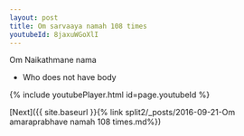 ```yaml
---
layout: post
title: Om sarvaaya namah 108 times
youtubeId: 8jaxuWGoXlI
---
```

 
 
Om Naikathmane nama 
 
 -  Who does not have body 
 
  
 
  
 
 
 
 
 
 


{% include youtubePlayer.html id=page.youtubeId %}
 
[Next]({{ site.baseurl }}{% link  split2/_posts/2016-09-21-Om amaraprabhave namah 108 times.md%})
 
